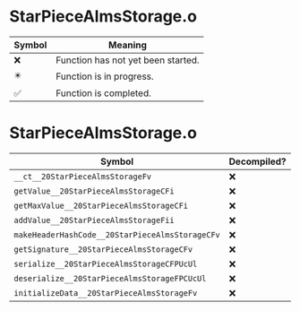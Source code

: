 # StarPieceAlmsStorage.o
| Symbol | Meaning 
| ------------- | ------------- 
| :x: | Function has not yet been started. 
| :eight_pointed_black_star: | Function is in progress. 
| :white_check_mark: | Function is completed. 


# StarPieceAlmsStorage.o
| Symbol | Decompiled? |
| ------------- | ------------- |
| `__ct__20StarPieceAlmsStorageFv` | :x: |
| `getValue__20StarPieceAlmsStorageCFi` | :x: |
| `getMaxValue__20StarPieceAlmsStorageCFi` | :x: |
| `addValue__20StarPieceAlmsStorageFii` | :x: |
| `makeHeaderHashCode__20StarPieceAlmsStorageCFv` | :x: |
| `getSignature__20StarPieceAlmsStorageCFv` | :x: |
| `serialize__20StarPieceAlmsStorageCFPUcUl` | :x: |
| `deserialize__20StarPieceAlmsStorageFPCUcUl` | :x: |
| `initializeData__20StarPieceAlmsStorageFv` | :x: |
